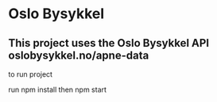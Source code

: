 # Oslo Bysykkel
## This project uses the Oslo Bysykkel API oslobysykkel.no/apne-data

to run project

run npm install
then npm start


